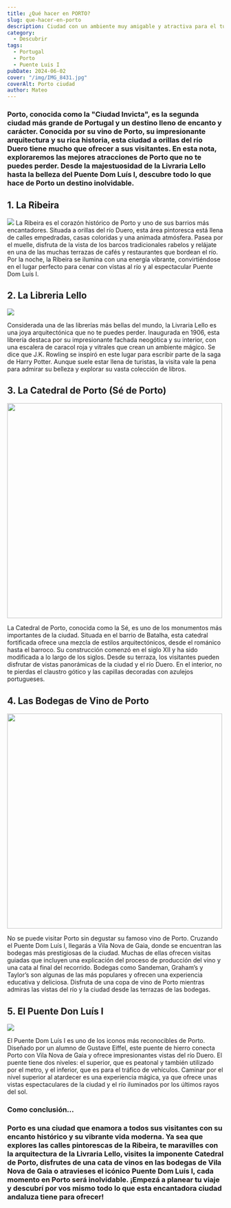 ```yaml
---
title: ¿Qué hacer en PORTO?
slug: que-hacer-en-porto
description: Ciudad con un ambiente muy amigable y atractiva para el turista.
category:
  - Descubrir
tags:
  - Portugal
  - Porto
  - Puente Luis I
pubDate: 2024-06-02
cover: "/img/IMG_8431.jpg"
coverAlt: Porto ciudad 
author: Mateo
---
```


### Porto, conocida como la "Ciudad Invicta", es la segunda ciudad más grande de Portugal y un destino lleno de encanto y carácter. Conocida por su vino de Porto, su impresionante arquitectura y su rica historia, esta ciudad a orillas del río Duero tiene mucho que ofrecer a sus visitantes. En esta nota, exploraremos las mejores atracciones de Porto que no te puedes perder. Desde la majestuosidad de la Livraria Lello hasta la belleza del Puente Dom Luís I, descubre todo lo que hace de Porto un destino inolvidable.

## 1. La Ribeira 
<img src="/images/portugal/ribiera-porto.png">
La Ribeira es el corazón histórico de Porto y uno de sus barrios más encantadores. Situada a orillas del río Duero, esta área pintoresca está llena de calles empedradas, casas coloridas y una animada atmósfera. Pasea por el muelle, disfruta de la vista de los barcos tradicionales rabelos y relájate en una de las muchas terrazas de cafés y restaurantes que bordean el río. Por la noche, la Ribeira se ilumina con una energía vibrante, convirtiéndose en el lugar perfecto para cenar con vistas al río y al espectacular Puente Dom Luís I.

## 2. La Libreria Lello 
<img src="/images/portugal/libreria-leillo.jpg">


Considerada una de las librerías más bellas del mundo, la Livraria Lello es una joya arquitectónica que no te puedes perder. Inaugurada en 1906, esta librería destaca por su impresionante fachada neogótica y su interior, con una escalera de caracol roja y vitrales que crean un ambiente mágico. Se dice que J.K. Rowling se inspiró en este lugar para escribir parte de la saga de Harry Potter. Aunque suele estar llena de turistas, la visita vale la pena para admirar su belleza y explorar su vasta colección de libros.

## 3. La Catedral de Porto (Sé de Porto) 
<img src="/images/portugal/catedral-de-porto.jpeg" width="500px">

La Catedral de Porto, conocida como la Sé, es uno de los monumentos más importantes de la ciudad. Situada en el barrio de Batalha, esta catedral fortificada ofrece una mezcla de estilos arquitectónicos, desde el románico hasta el barroco. Su construcción comenzó en el siglo XII y ha sido modificada a lo largo de los siglos. Desde su terraza, los visitantes pueden disfrutar de vistas panorámicas de la ciudad y el río Duero. En el interior, no te pierdas el claustro gótico y las capillas decoradas con azulejos portugueses.

## 4. Las Bodegas de Vino de Porto 
<img src="/images/portugal/vinos-porto.jpeg" width="500px">

No se puede visitar Porto sin degustar su famoso vino de Porto. Cruzando el Puente Dom Luís I, llegarás a Vila Nova de Gaia, donde se encuentran las bodegas más prestigiosas de la ciudad. Muchas de ellas ofrecen visitas guiadas que incluyen una explicación del proceso de producción del vino y una cata al final del recorrido. Bodegas como Sandeman, Graham’s y Taylor’s son algunas de las más populares y ofrecen una experiencia educativa y deliciosa. Disfruta de una copa de vino de Porto mientras admiras las vistas del río y la ciudad desde las terrazas de las bodegas.

## 5. El Puente Don Luís I 
<img src="/images/portugal/puente-porto.jpg">

El Puente Dom Luís I es uno de los iconos más reconocibles de Porto. Diseñado por un alumno de Gustave Eiffel, este puente de hierro conecta Porto con Vila Nova de Gaia y ofrece impresionantes vistas del río Duero. El puente tiene dos niveles: el superior, que es peatonal y también utilizado por el metro, y el inferior, que es para el tráfico de vehículos. Caminar por el nivel superior al atardecer es una experiencia mágica, ya que ofrece unas vistas espectaculares de la ciudad y el río iluminados por los últimos rayos del sol.

### **Como conclusión...**

### Porto es una ciudad que enamora a todos sus visitantes con su encanto histórico y su vibrante vida moderna. Ya sea que explores las calles pintorescas de la Ribeira, te maravilles con la arquitectura de la Livraria Lello, visites la imponente Catedral de Porto, disfrutes de una cata de vinos en las bodegas de Vila Nova de Gaia o atravieses el icónico Puente Dom Luís I, cada momento en Porto será inolvidable. ¡Empezá a planear tu viaje y descubrí por vos mismo todo lo que esta encantadora ciudad andaluza tiene para ofrecer!
